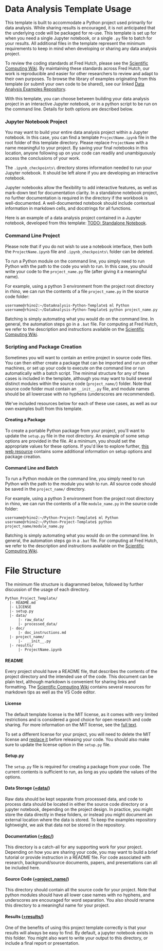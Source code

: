 # Data Analysis Template Usage

This template is built to accommodate a Python project used primarily for data analysis. While sharing results is encouraged, it is not anticipated that the underlying code will be packaged for re-use. This template is set up for when you need a single Jupyter notebook, or a single `.py` file to batch for your results. All additional files in the template represent the minimum requirements to keep in mind when developing or sharing any data analysis project.

To review the coding standards at Fred Hutch, please see the [Scientific Computing Wiki](https://sciwiki.fredhutch.org/scicomputing/software_standards/). By maintaining these standards across Fred Hutch, our work is reproducible and easier for other researchers to review and adapt to their own purposes. To browse the library of examples originating from this template (or submit your own code to be shared), see our linked [Data Analysis Examples Repository](https://github.com/FredHutch/wiki-code-examples/data-analysis).

With this template, you can choose between building your data analysis project in an interactive Jupyter notebook, or in a python script to be run on the command line. Details for both options are described below.

### Jupyter Notebook Project

You may want to build your entire data analysis project within a Jupyter notebook. In this case, you can find a template `ProjectName.ipynb` file in the root folder of this template directory. Please replace `ProjectName` with a name meaningful to your project. By saving your final notebooks in this location, anyone following up on your code can readily and unambiguously access the conclusions of your work. 

The `.ipynb_checkpoints\` directory stores information needed to run your Jupyter notebook. It should be left alone if you are developing an interactive notebook. 

Jupyter notebooks allow the flexibility to add interactive features, as well as mark-down text for documentation clarity. In a standalone notebook project, no further documentation is required in the directory if the workbook is well-documented. A well-documented notebook should include contextual information in markdown cells, and docstrings for all functions.

Here is an example of a data analysis project contained in a Jupyter notebook, developed from this template: [TODO: Standalone Notebook](https://github.com/FredHutch/wiki-code-examples).

### Command Line Project

Please note that if you do not wish to use a notebook interface, then both the `ProjectName.ipynb` file and `.ipynb_checkpoints\` folder can be deleted.

To run a Python module on the command line, you simply need to run Python with the path to the code you wish to run. In this case, you should write your code to the `project_name.py` file (after giving it a meaningful name).

For example, using a python 3 environment from the project root directory in rhino, we can run the contents of a file `project_name.py` in the source code folder:
```
username@rhino2:~/DataAnalysis-Python-Template$ ml Python
username@rhino2:~/DataAnalysis-Python-Template$ python project_name.py
```
Batching is simply automating what you would do on the command line. In general, the automation steps go in a `.bat` file. For computing at Fred Hutch, we refer to the description and instructions available on the [Scientific Computing Wiki](https://sciwiki.fredhutch.org/computing/cluster_usingSlurm/).

### Scripting and Package Creation

Sometimes you will want to contain an entire project in source code files. You can then either create a package that can be imported and run on other machines, or set up your code to execute on the command line or run automatically with a batch script. The minimal structure for any of these cases is included in the template, although you may want to build several distinct modules within the source code (`project_name/`) folder. Note that source code folder must contain an `__init__.py` file, and module names should be all lowercase with no hyphens (underscores are recommended).

We've included resources below for each of these use cases, as well as our own examples built from this template.

#### Creating a Package

To create a portable Python package from your project, you'll want to update the `setup.py` file in the root directory. An example of some setup options are provided in the file. At a minimum, you should set the appropriate values for these options. If you'd like to explore further, [this web resource](https://python-packaging.readthedocs.io/en/latest/index.html) contains some additional information on setup options and package creation.

#### Command Line and Batch

To run a Python module on the command line, you simply need to run Python with the path to the module you wish to run. All source code should be saved in the `project_name/` directory.

For example, using a python 3 environment from the project root directory in rhino, we can run the contents of a file `module_name.py` in the source code folder:
```
username@rhino2:~/Python-Project-Template$ ml Python
username@rhino2:~/Python-Project-Template$ python project_name/module_name.py
```
Batching is simply automating what you would do on the command line. In general, the automation steps go in a `.bat` file. For computing at Fred Hutch, we refer to the description and instructions available on the [Scientific Computing Wiki](https://sciwiki.fredhutch.org/computing/cluster_usingSlurm/).

# File Structure

The minimum file structure is diagrammed below, followed by further discussion of the usage of each directory.
```
Python_Project_Template/
  |- README.md
  |- LICENSE
  |- setup.py
  |- data/
      |- raw_data/
      |- processed_data/
  |- doc/
      |- doc_instructions.md
  |- project_name/
      |-  __init__.py
  |- results/
      |- ProjectName.ipynb
```

#### README

Every project should have a README file, that describes the contents of the project directory and the intended use of the code. This document can be plain text, although markdown is convenient for sharing links and formatting. The [Scientific Computing Wiki](https://sciwiki.fredhutch.org/compdemos/vscode_markdown_howto/) contains several resources for markdown tips as well as the VS Code editor.

#### License

The default template license is the MIT license, as it comes with very limited restrictions and is considered a good choice for open research and code sharing. For more information on the MIT license, see the [full text](https://opensource.org/licenses/MIT). 

To set a different license for your project, you will need to delete the MIT license and [replace it](https://help.github.com/en/articles/adding-a-license-to-a-repository) before releasing your code. You should also make sure to update the license option in the `setup.py` file.

#### Setup.py

The `setup.py` file is required for creating a package from your code. The current contents is sufficient to run, as long as you update the values of the options. 

#### Data Storage ([+data/](data/))

Raw data should be kept separate from processed data, and code to process data should be located in either the source code directory or a jupyter notebook, depending on the project design. In practice, you might store the data directly in these folders, or instead you might document an external location where the data is stored. To keep the examples repository lightweight, we ask that data not be stored in the repository. 

#### Documentation ([+doc/](doc/))

This directory is a catch-all for any supporting work for your project. Depending on how you are sharing your code, you may want to build a brief tutorial or provide instruction in a README file. For code associated with research, background/source documents, papers, and presentations can all be included here.

#### Source Code ([+project_name/](project_name/))

This directory should contain all the source code for your project. Note that python modules should have all lower case names with no hyphens, and underscores are encouraged for word separation. You also should rename this directory to a meaningful name for your project.

#### Results ([+results/](results/))

One of the benefits of using this project template correctly is that your results will always be easy to find. By default, a jupyter notebook exists in this folder. You might also want to write your output to this directory, or include a final report or presentation.
